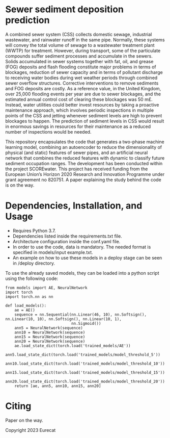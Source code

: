 # Sewer sediment deposition prediction

A combined sewer system (CSS) collects domestic sewage, industrial wastewater, and rainwater runoff in the same pipe. Normally, these systems will convey the total volume of sewage to a wastewater treatment plant (WWTP) for treatment. However, during transport, some of the particulate compounds suffer sediment processes and accumulate in the sewers. Solids accumulated in sewer systems together with fat, oil, and grease (FOG) deposits and flash flooding constitute major problems in terms of blockages, reduction of sewer capacity and in terms of pollutant discharge to receiving water bodies during wet weather periods through combined sewer overflow structures. Corrective interventions to remove sediments and FOG deposits are costly. As a reference value, in the United Kingdom, over 25,000 flooding events per year are due to sewer blockages, and the estimated annual control cost of clearing these blockages was 50 m£. Instead, water utilities could better invest resources by taking a proactive maintenance approach, which involves periodic inspections in multiple points of the CSS and jetting whenever sediment levels are high to prevent blockages to happen. The prediction of sediment levels in CSS would result in enormous savings in resources for their maintenance as a reduced number of inspections would be needed.

This repository encapsulates the code that generates a two-phase machine learning model, combining an autoencoder to reduce the dimensionality 
of physical (and static) features of sewer pipes, and an artificial neural network that combines the reduced features with dynamic to classify 
future sediment occupation ranges.
The development has been conducted within the project SCOREwater. This project has received funding from the European Union’s Horizon 2020 Research and Innovation Programme under grant agreement no 820751. A paper explaining the study behind the code is on the way.


# Dependencies, Installation, and Usage

- Requires Python 3.7.
- Dependencies listed inside the requirements.txt file.
- Architecture configuration inside the conf.yaml file.
- In order to use the code, data is mandatory. The needed format is specified in models/input example.txt.
- An example on how to use these models in a deploy stage can be seen in /deploy directory.

To use the already saved models, they can be loaded into a python script using the following code:
```
from models import AE, NeuralNetwork
import torch
import torch.nn as nn

def load_models():
    ae = AE()
    sequence = nn.Sequential(nn.Linear(46, 10), nn.Softsign(), nn.Linear(10, 10), nn.Softsign(), nn.Linear(10, 1),
                             nn.Sigmoid())
    ann5 = NeuralNetwork(sequence)
    ann10 = NeuralNetwork(sequence)
    ann15 = NeuralNetwork(sequence)
    ann20 = NeuralNetwork(sequence)
    ae.load_state_dict(torch.load('trained_models/AE'))
    ann5.load_state_dict(torch.load('trained_models/model_threshold_5'))
    ann10.load_state_dict(torch.load('trained_models/model_threshold_10'))
    ann15.load_state_dict(torch.load('trained_models/model_threshold_15'))
    ann20.load_state_dict(torch.load('trained_models/model_threshold_20'))
    return [ae, ann5, ann10, ann15, ann20]
```


# Citing

Paper on the way.


Copyright 2023 Eurecat